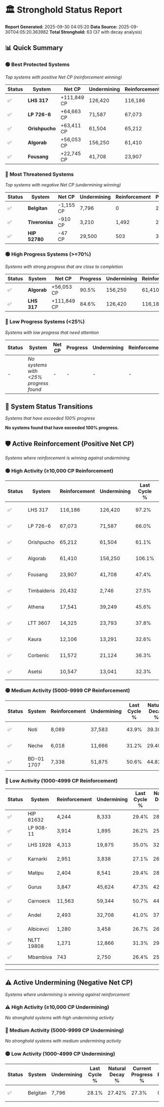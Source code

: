 # 🏛️ Stronghold Status Report

**Report Generated:** 2025-09-30 04:05:20
**Data Source:** 2025-09-30T04:05:20.363982
**Total Stronghold:** 63 (37 with decay analysis)

## 📊 Quick Summary

### 🟢 **Best Protected Systems**
*Top systems with positive Net CP (reinforcement winning)*

| Status | System | Net CP | Undermining | Reinforcement | Progress |
|--------|--------|--------|-------------|---------------|----------|
| ✅ | **LHS 317** | +111,849 CP | 126,420 | 116,186 | 84.6% |
| ✅ | **LP 726-6** | +64,663 CP | 71,587 | 67,073 | 58.8% |
| ✅ | **Orishpucho** | +63,411 CP | 61,504 | 65,212 | 54.9% |
| ✅ | **Algorab** | +56,053 CP | 156,250 | 61,410 | 90.5% |
| ✅ | **Fousang** | +22,745 CP | 41,708 | 23,907 | 43.2% |

### 🔴 **Most Threatened Systems**
*Top systems with negative Net CP (undermining winning)*

| Status | System | Net CP | Undermining | Reinforcement | Progress |
|--------|--------|--------|-------------|---------------|----------|
| ✅ | **Belgitan** | -1,155 CP | 7,796 | 0 | 27.3% |
| ✅ | **Tiveronisa** | -910 CP | 3,210 | 1,492 | 25.0% |
| ✅ | **HIP 52780** | -47 CP | 29,500 | 503 | 36.3% |

### 🟢 **High Progress Systems (>=70%)**
*Systems with strong progress that are close to completion*

| Status | System | Net CP | Progress | Undermining | Reinforcement |
|--------|--------|--------|----------|-------------|---------------|
| ✅ | **Algorab** | +56,053 CP | 90.5% | 156,250 | 61,410 |
| ✅ | **LHS 317** | +111,849 CP | 84.6% | 126,420 | 116,186 |

### 🔴 **Low Progress Systems (<25%)**
*Systems with low progress that need attention*

| Status | System | Net CP | Progress | Undermining | Reinforcement |
|--------|--------|--------|----------|-------------|---------------|
| - | *No systems with <25% progress found* | - | - | - | - |
## 🔄 System Status Transitions
*Systems that have exceeded 100% progress*

**No systems found that have exceeded 100% progress.**

## 🛡️ Active Reinforcement (Positive Net CP)
*Systems where reinforcement is winning against undermining*

### 🟢 High Activity (≥10,000 CP Reinforcement)

| Status | System | Reinforcement | Undermining | Last Cycle % | Natural Decay % | Current Progress % | Current CP | Net CP | Activity |
|--------|--------|---------------|-------------|--------------|-----------------|-------------------|------------|--------|----------|
| ✅ | LHS 317 | 116,186 | 126,420 | 97.2% | 73.42% | 84.6% | 846,000 | +111,849 | 🟢 High Reinforcement |
| ✅ | LP 726-6 | 67,073 | 71,587 | 66.0% | 52.33% | 58.8% | 588,000 | +64,663 | 🟢 High Reinforcement |
| ✅ | Orishpucho | 65,212 | 61,504 | 61.1% | 48.56% | 54.9% | 548,999 | +63,411 | 🟢 High Reinforcement |
| ✅ | Algorab | 61,410 | 156,250 | 106.1% | 84.89% | 90.5% | 905,000 | +56,053 | 🟢 High Reinforcement |
| ✅ | Fousang | 23,907 | 41,708 | 47.4% | 40.93% | 43.2% | 432,000 | +22,745 | 🟢 High Reinforcement |
| ✅ | Timbalderis | 20,432 | 2,746 | 27.5% | 25.30% | 27.2% | 272,000 | +19,014 | 🟢 High Reinforcement |
| ✅ | Athena | 17,541 | 39,249 | 45.6% | 40.04% | 41.7% | 417,000 | +16,613 | 🟢 High Reinforcement |
| ✅ | LTT 3607 | 14,325 | 23,793 | 37.8% | 34.02% | 35.4% | 354,000 | +13,758 | 🟢 High Reinforcement |
| ✅ | Kaura | 12,106 | 13,291 | 32.6% | 30.08% | 31.3% | 313,000 | +12,155 | 🟢 High Reinforcement |
| ✅ | Corbenic | 11,572 | 21,124 | 36.3% | 33.07% | 34.2% | 342,000 | +11,284 | 🟢 High Reinforcement |
| ✅ | Asetsi | 10,547 | 13,041 | 32.3% | 29.95% | 31.0% | 310,000 | +10,506 | 🟢 High Reinforcement |

### 🟡 Medium Activity (5000-9999 CP Reinforcement)

| Status | System | Reinforcement | Undermining | Last Cycle % | Natural Decay % | Current Progress % | Current CP | Net CP | Activity |
|--------|--------|---------------|-------------|--------------|-----------------|-------------------|------------|--------|----------|
| ✅ | Noti | 8,089 | 37,583 | 43.9% | 39.38% | 40.1% | 401,000 | +7,179 | 🟡 Medium Reinforcement |
| ✅ | Neche | 6,018 | 11,666 | 31.2% | 29.40% | 30.0% | 300,000 | +5,979 | 🟡 Medium Reinforcement |
| ✅ | BD-01 1707 | 7,338 | 51,875 | 50.6% | 44.82% | 45.4% | 453,999 | +5,786 | 🟡 Medium Reinforcement |

### 🔴 Low Activity (1000-4999 CP Reinforcement)

| Status | System | Reinforcement | Undermining | Last Cycle % | Natural Decay % | Current Progress % | Current CP | Net CP | Activity |
|--------|--------|---------------|-------------|--------------|-----------------|-------------------|------------|--------|----------|
| ✅ | HIP 61632 | 4,244 | 8,333 | 29.4% | 28.16% | 28.6% | 286,000 | +4,416 | 🔵 Low Reinforcement |
| ✅ | LP 908-11 | 3,914 | 1,895 | 26.2% | 25.59% | 26.0% | 260,000 | +4,083 | 🔵 Low Reinforcement |
| ✅ | LHS 1928 | 4,313 | 19,875 | 35.0% | 32.59% | 33.0% | 330,000 | +4,072 | 🔵 Low Reinforcement |
| ✅ | Karnarki | 2,951 | 3,838 | 27.1% | 26.38% | 26.7% | 267,000 | +3,164 | 🔵 Low Reinforcement |
| ✅ | Matipu | 2,404 | 8,541 | 29.4% | 28.24% | 28.5% | 285,000 | +2,579 | 🔵 Low Reinforcement |
| ✅ | Gurus | 3,847 | 45,624 | 47.3% | 42.44% | 42.7% | 427,000 | +2,576 | 🔵 Low Reinforcement |
| ✅ | Carnoeck | 11,563 | 59,344 | 50.7% | 44.60% | 44.8% | 447,999 | +1,989 | 🔵 Low Reinforcement |
| ✅ | Andel | 2,493 | 32,708 | 41.0% | 37.52% | 37.7% | 377,000 | +1,788 | 🔵 Low Reinforcement |
| ✅ | Albicevci | 1,280 | 3,458 | 26.7% | 26.25% | 26.4% | 264,000 | +1,531 | 🔵 Low Reinforcement |
| ✅ | NLTT 19808 | 1,271 | 12,866 | 31.3% | 29.88% | 30.0% | 300,000 | +1,225 | 🔵 Low Reinforcement |
| ✅ | Mbambiva | 743 | 2,750 | 26.4% | 25.99% | 26.1% | 261,000 | +1,065 | 🔵 Low Reinforcement |


---

## ⚠️ Active Undermining (Negative Net CP)
*Systems where undermining is winning against reinforcement*

### ⚠️ High Activity (≥10,000 CP Undermining)

*No stronghold systems with high undermining activity*

### 🔶 Medium Activity (5000-9999 CP Undermining)

*No stronghold systems with medium undermining activity*

### 🟡 Low Activity (1000-4999 CP Undermining)

| Status | System | Undermining | Last Cycle % | Natural Decay % | Current Progress % | Reinforcement | Current CP | Net CP | Activity |
|--------|--------|-------------|--------------|-----------------|-------------------|---------------|------------|--------|----------|
| ✅ | Belgitan | 7,796 | 28.1% | 27.42% | 27.3% | 0 | 273,000 | -1,155 | 🟡 Low Undermining |
